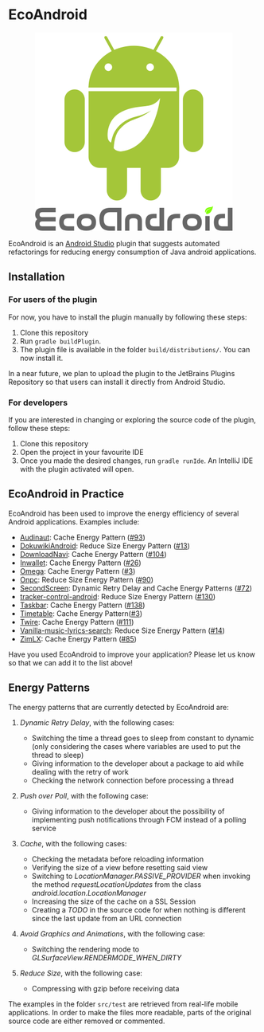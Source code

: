 # EcoAndroid

<p align="center">
  <img src="logo.png" alt="EcoAndroid logo" />
</p>

EcoAndroid is an [Android Studio](https://developer.android.com/studio) plugin that suggests automated refactorings for reducing energy consumption of Java android applications.

## Installation

### For users of the plugin
For now, you have to install the plugin manually by following these steps:

1. Clone this repository
2. Run `gradle buildPlugin`. 
3. The plugin file is available in the folder `build/distributions/`. You can now install it.

In a near future, we plan to upload the plugin to the JetBrains Plugins Repository so that users can install it directly from Android Studio.

### For developers
If you are interested in changing or exploring the source code of the plugin, follow these steps:

1. Clone this repository
2. Open the project in your favourite IDE
3. Once you made the desired changes, run `gradle runIde`. An IntelliJ IDE with the plugin activated will open.

## EcoAndroid in Practice
EcoAndroid has been used to improve the energy efficiency of several Android applications. Examples include:

 - [Audinaut](https://github.com/nvllsvm/Audinaut): Cache Energy Pattern ([#93](https://github.com/nvllsvm/Audinaut/pull/93))
 - [DokuwikiAndroid](https://github.com/fabienli/DokuwikiAndroid): Reduce Size Energy Pattern ([#13](https://github.com/fabienli/DokuwikiAndroid/pull/13))
 - [DownloadNavi](https://github.com/TachibanaGeneralLaboratories/download-navi): Cache Energy Pattern ([#104](https://github.com/TachibanaGeneralLaboratories/download-navi/pull/104))
 - [Inwallet](https://github.com/btcontract/lnwallet): Cache Energy Pattern ([#26](https://github.com/btcontract/lnwallet/pull/26))
 - [Omega](https://github.com/otakuhqz/Omega): Cache Energy Pattern ([#3](https://github.com/otakuhqz/Omega/pull/3))
 - [Onpc](https://github.com/De7vID/klingon-assistant-android): Reduce Size Energy Pattern ([#90](https://github.com/De7vID/klingon-assistant-android/pull/90))
 - [SecondScreen](https://github.com/farmerbb/SecondScreen): Dynamic Retry Delay and Cache Energy Patterns ([#72](https://github.com/farmerbb/SecondScreen/pull/72))
 - [tracker-control-android](https://github.com/OxfordHCC/tracker-control-android): Reduce Size Energy Pattern ([#130](https://github.com/OxfordHCC/tracker-control-android/pull/130))
 - [Taskbar](https://github.com/farmerbb/Taskbar): Cache Energy Pattern ([#138](https://github.com/farmerbb/Taskbar/pull/138))
 - [Timetable](https://gitlab.com/asdoi/TimeTable): Cache Energy Pattern([#3](https://gitlab.com/asdoi/TimeTable/-/merge_requests/3))
 - [Twire](https://github.com/twireapp/Twire): Cache Energy Pattern ([#111](https://github.com/twireapp/Twire/pull/111))
 - [Vanilla-music-lyrics-search](https://github.com/vanilla-music/vanilla-music-lyrics-search): Reduce Size Energy Pattern ([#14](https://github.com/vanilla-music/vanilla-music-lyrics-search/pull/14))
 - [ZimLX](https://github.com/otakuhqz/ZimLX): Cache Energy Pattern ([#85](https://github.com/otakuhqz/ZimLX/pull/85))

Have you used EcoAndroid to improve your application? Please let us know so that we can add it to the list above!

## Energy Patterns
The energy patterns that are currently detected by EcoAndroid are:

  1. *Dynamic Retry Delay*, with the following cases:
      - Switching the time a thread goes to sleep from constant to dynamic (only considering the cases where variables are used to put the thread to sleep)
      - Giving information to the developer about a package to aid while dealing with the retry of work
      - Checking the network connection before processing a thread

  2. *Push over Poll*, with the following case:
      - Giving information to the developer about the possibility of implementing push notifications through FCM instead of a polling service

  3.  *Cache*, with the following cases:
      - Checking the metadata before reloading information
      - Verifying the size of a view before resetting said view
      - Switching to *LocationManager.PASSIVE_PROVIDER* when invoking the method *requestLocationUpdates* from the class *android.location.LocationManager*
      - Increasing the size of the cache on a SSL Session
      - Creating a *TODO* in the source code for when nothing is different since the last update from an URL connection

  4. *Avoid Graphics and Animations*, with the following case:
      - Switching the rendering mode to *GLSurfaceView.RENDERMODE_WHEN_DIRTY*

  5. *Reduce Size*, with the following case:
      - Compressing with gzip before receiving data

The examples in the folder `src/test` are retrieved from real-life mobile applications.
In order to make the files more readable, parts of the original source code are either removed or commented.
